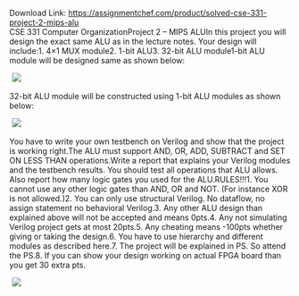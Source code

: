 Download Link: https://assignmentchef.com/product/solved-cse-331-project-2-mips-alu
<br>
CSE 331 Computer OrganizationProject 2 – MIPS ALUIn this project you will design the exact same ALU as in the lecture notes. Your design will include:1. 4×1 MUX module2. 1-bit ALU3. 32-bit ALU module1-bit ALU module will be designed same as shown below:

<img decoding="async" data-recalc-dims="1" data-src="https://i0.wp.com/www.ankitcodinghub.com/wp-content/uploads/2020/04/114.png?w=980&amp;ssl=1" class="lazyload" src="data:image/gif;base64,R0lGODlhAQABAAAAACH5BAEKAAEALAAAAAABAAEAAAICTAEAOw==">

 <noscript>

  <img decoding="async" src="https://i0.wp.com/www.ankitcodinghub.com/wp-content/uploads/2020/04/114.png?w=980&amp;ssl=1" data-recalc-dims="1">

 </noscript>

32-bit ALU module will be constructed using 1-bit ALU modules as shown below:

<img decoding="async" data-recalc-dims="1" data-src="https://i0.wp.com/www.ankitcodinghub.com/wp-content/uploads/2020/04/282.png?w=980&amp;ssl=1" class="lazyload" src="data:image/gif;base64,R0lGODlhAQABAAAAACH5BAEKAAEALAAAAAABAAEAAAICTAEAOw==">

 <noscript>

  <img decoding="async" src="https://i0.wp.com/www.ankitcodinghub.com/wp-content/uploads/2020/04/282.png?w=980&amp;ssl=1" data-recalc-dims="1">

 </noscript>You have to write your own testbench on Verilog and show that the project is working right.The ALU must support AND, OR, ADD, SUBTRACT and SET ON LESS THAN operations.Write a report that explains your Verilog modules and the testbench results. You should test all operations that ALU allows. Also report how many logic gates you used for the ALU.RULES!!!1. You cannot use any other logic gates than AND, OR and NOT. (For instance XOR is not allowed.)2. You can only use structural Verilog. No dataflow, no assign statement no behavioral Verilog.3. Any other ALU design than explained above will not be accepted and means 0pts.4. Any not simulating Verilog project gets at most 20pts.5. Any cheating means -100pts whether giving or taking the design.6. You have to use hierarchy and different modules as described here.7. The project will be explained in PS. So attend the PS.8. If you can show your design working on actual FPGA board than you get 30 extra pts.




<img decoding="async" data-recalc-dims="1" data-src="https://i0.wp.com/www.ankitcodinghub.com/wp-content/uploads/2020/04/996.png?w=980&amp;ssl=1" class="lazyload" src="data:image/gif;base64,R0lGODlhAQABAAAAACH5BAEKAAEALAAAAAABAAEAAAICTAEAOw==">

 <noscript>

  <img decoding="async" src="https://i0.wp.com/www.ankitcodinghub.com/wp-content/uploads/2020/04/996.png?w=980&amp;ssl=1" data-recalc-dims="1">

 </noscript>